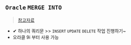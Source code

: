 ## `Oracle` `MERGE INTO`
> [참고자료](https://gent.tistory.com/406)
- ✔ 하나의 쿼리문 >> `INSERT` `UPDATE` `DELETE` 작업 진행하기~
- 오라클 9i 부터  사용 가능

